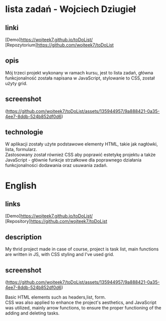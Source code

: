 # lista zadań - Wojciech Dziugieł

## linki 
[Demo]https://wojteek7.github.io/toDoList/ <br />
[Repozytorium]https://github.com/wojteek7/toDoList

## opis
Mój trzeci projekt wykonany w ramach kursu, jest to lista zadań, główna funkcjonalność została napisana w JavaScript, stylowanie to CSS, został użyty grid.

## screenshot
(https://github.com/wojteek7/toDoList/assets/135944957/9a888421-0a35-4ee7-8ddb-524b852df0d6)

## technologie

W aplikacji zostały użyte podstawowe elementy HTML, takie jak nagłówki, lista, formularz. </br> Zastosowany został również CSS aby poprawić estetykę projektu a także JavaScript - głównie funkcje strzałkowe dla poprawnego działania funkcjonalności dodawania oraz usuwania zadań. 

# English

## links
[Demo]https://wojteek7.github.io/toDoList/ <br />
[Repository]https://github.com/wojteek7/toDoList

## description
My thrid project made in case of course, project is task list, main functions are written in JS, with CSS styling and I've used grid.

## screenshot
(https://github.com/wojteek7/toDoList/assets/135944957/9a888421-0a35-4ee7-8ddb-524b852df0d6)

Basic HTML elements such as headers,list, form. </br> CSS was also applied to enhance the project's aesthetics, and JavaScript was utilized, mainly arrow functions, to ensure the proper functioning of the adding and deleting tasks.
